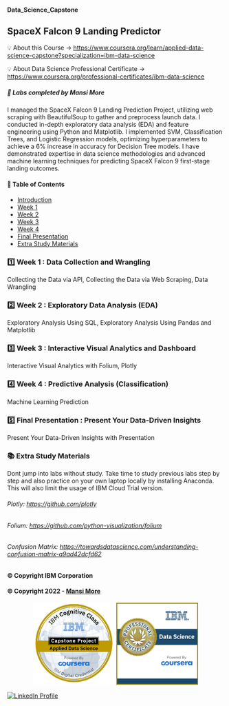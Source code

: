 #### Data_Science_Capstone
## SpaceX Falcon 9 Landing Predictor

💡 About this Course ->
https://www.coursera.org/learn/applied-data-science-capstone?specialization=ibm-data-science

💡 About Data Science Professional Certificate ->
https://www.coursera.org/professional-certificates/ibm-data-science

##### 🎉 Labs completed by Mansi More

I managed the SpaceX Falcon 9 Landing Prediction Project, utilizing web scraping with BeautifulSoup to gather and preprocess launch data. I conducted in-depth exploratory data analysis (EDA) and feature engineering using Python and Matplotlib. I implemented SVM, Classification Trees, and Logistic Regression models, optimizing hyperparameters to achieve a 6% increase in accuracy for Decision Tree models. I have demonstrated expertise in data science methodologies and advanced machine learning techniques for predicting SpaceX Falcon 9 first-stage landing outcomes.


#### 📝 Table of Contents

- [Introduction](#introduction)
- [Week 1](#week1)
- [Week 2](#week2)
- [Week 3](#week3)
- [Week 4](#week4)
- [Final Presentation](#Capstone_Presentation)
- [Extra Study Materials](#extra_study)


### 1️⃣ Week 1 : Data Collection and Wrangling

Collecting the Data via API, 
Collecting the Data via Web Scraping, 
Data Wrangling

### 2️⃣ Week 2 : Exploratory Data Analysis (EDA)

Exploratory Analysis Using SQL, 
Exploratory Analysis Using Pandas and Matplotlib

### 3️⃣ Week 3 : Interactive Visual Analytics and Dashboard

Interactive Visual Analytics with Folium, 
Plotly

### 4️⃣ Week 4 : Predictive Analysis (Classification)

Machine Learning Prediction

### 5️⃣ Final Presentation : Present Your Data-Driven Insights

Present Your Data-Driven Insights with Presentation


### 📚 Extra Study Materials
Dont jump into labs without study. Take time to study previous labs step by step and also practice on your own laptop locally by installing Anaconda. This will also limit the usage of IBM Cloud Trial version.

 ###### Plotly: https://github.com/plotly                                                                                                                                
###### Folium: https://github.com/python-visualization/folium                                                                                                                       
###### Confusion Matrix: https://towardsdatascience.com/understanding-confusion-matrix-a9ad42dcfd62

#### © Copyright IBM Corporation

#### © Copyright 2022 - [Mansi More](https://github.com/MansiMore99)

<p align="center"><a href="https://www.credly.com/badges/3907882b-dfd7-45c3-b024-438ac2c7854b/public_url"><img src="https://github.com/MansiMore99/Data_Science_Capstone/blob/main/SpaceX-Data-Science-Project-master/Certificate_badge/applied-data-science-capstone.png" alt="IBM Applied Data Science Capstone Project" width="190px"/></a> <a href="https://www.credly.com/badges/e6bfe69a-f040-481b-81da-bc80379e9e29/public_url"><img src="https://github.com/MansiMore99/Data_Science_Capstone/blob/main/SpaceX-Data-Science-Project-master/Certificate_badge/data-science-professional-certificate.png" alt="Data Science Professional Certificate" width="190px" padding="20px" /></a> </p>

<a href="https://www.linkedin.com/in/mansi-more-0943/"> ![LinkedIn Profile](https://img.shields.io/badge/LinkedIn-0077B5?style=for-the-badge&logo=linkedin&logoColor=white) </a>

